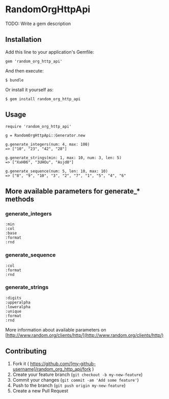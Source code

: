 # RandomOrgHttpApi

TODO: Write a gem description

## Installation

Add this line to your application's Gemfile:

    gem 'random_org_http_api'

And then execute:

    $ bundle

Or install it yourself as:

    $ gem install random_org_http_api

## Usage

    require 'random_org_http_api'
    
    g = RandomOrgHttpApi::Generator.new

    g.generate_integers(num: 4, max: 100)
    => ["10", "23", "42", "28"]

    g.generate_strings(min: 1, max: 10, num: 3, len: 5)
    => ["XxH06", "3UHOu", "Asjd0"]

    g.generate_sequence(num: 5, len: 10, max: 10)
    => ["8", "9", "10", "3", "2", "7", "1", "5", "4", "6"

## More available parameters for generate_* methods

### generate_integers

    :min
    :col
    :base
    :format
    :rnd


### generate_sequence

    :col
    :format
    :rnd

### generate_strings

    :digits
    :upperalpha
    :loweralpha
    :unique
    :format
    :rnd

More information about available parameters on [http://www.random.org/clients/http/](http://www.random.org/clients/http/)

## Contributing

1. Fork it ( https://github.com/[my-github-username]/random_org_http_api/fork )
2. Create your feature branch (`git checkout -b my-new-feature`)
3. Commit your changes (`git commit -am 'Add some feature'`)
4. Push to the branch (`git push origin my-new-feature`)
5. Create a new Pull Request
